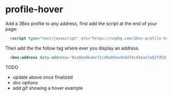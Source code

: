 # profile-hover


Add a 3Box profile to any address, first add the script at the end of your page:


```html
  <script type="text/javascript" src="https://unpkg.com/3box-profile-hover/dist/widget.js"></script>
```

Then add the the follow tag where ever you display an address.

```html
  <box:address data-address='0xa8ee0babe72cd9a80ae45dd74cd3eae7a82fd5d1'></box:address>
```


TODO

- update above once finalized
- doc options
- add gif showing a hover example
